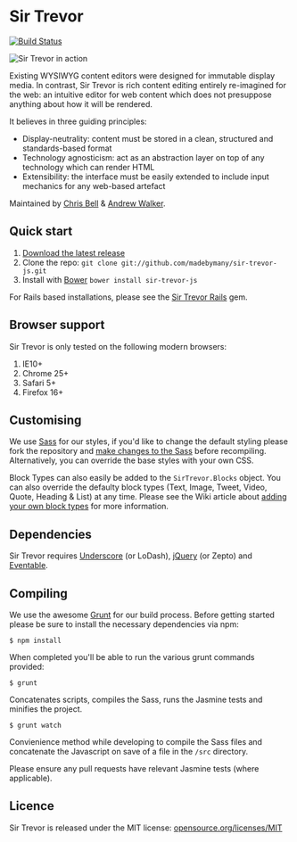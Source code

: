 # Sir Trevor

[![Build Status](https://travis-ci.org/madebymany/sir-trevor-js.png?branch=master)](https://travis-ci.org/madebymany/sir-trevor-js/)

![Sir Trevor in action](https://raw.github.com/madebymany/sir-trevor-js/v3/examples/sir-trevor.gif)

Existing WYSIWYG content editors were designed for immutable display media. In contrast, Sir Trevor is rich content editing entirely re-imagined for the web: an intuitive editor for web content which does not presuppose anything about how it will be rendered.

It believes in three guiding principles:

- Display-neutrality: content must be stored in a clean, structured and standards-based format
- Technology agnosticism: act as an abstraction layer on top of any technology which can render HTML
- Extensibility: the interface must be easily extended to include input mechanics for any web-based artefact

Maintained by [Chris Bell](http://github.com/cjbell88) & [Andrew Walker](http://github.com/ninjabiscuit).

## Quick start

1. [Download the latest release](https://github.com/madebymany/sir-trevor-js/zipball/master)
2. Clone the repo: `git clone git://github.com/madebymany/sir-trevor-js.git`
3. Install with [Bower](http://bower.io/) ``bower install sir-trevor-js``

For Rails based installations, please see the [Sir Trevor Rails](http://github.com/madebymany/sir-trevor-rails) gem.

## Browser support

Sir Trevor is only tested on the following modern browsers:

1. IE10+
2. Chrome 25+
3. Safari 5+
4. Firefox 16+

## Customising

We use [Sass](http://sass-lang.com/) for our styles, if you'd like to change the default styling please fork the repository and [make changes to the Sass](https://github.com/madebymany/sir-trevor-js/wiki/Customising-the-default-styling) before recompiling. Alternatively, you can override the base styles with your own CSS.

Block Types can also easily be added to the ``SirTrevor.Blocks`` object. You can also override the defaulty block types (Text, Image, Tweet, Video, Quote, Heading & List) at any time. Please see the Wiki article about [adding your own block types](https://github.com/madebymany/sir-trevor-js/wiki/Creating%20your%20own%20Block%20types) for more information.

## Dependencies

Sir Trevor requires [Underscore](http://underscorejs.org/) (or LoDash), [jQuery](http://jquery.com) (or Zepto) and [Eventable](https://github.com/madebymany/eventable).

## Compiling

We use the awesome [Grunt](http://gruntjs.com/) for our build process. Before getting started please be sure to install the necessary dependencies via npm:

``$ npm install``

When completed you'll be able to run the various grunt commands provided:

``$ grunt``

Concatenates scripts, compiles the Sass, runs the Jasmine tests and minifies the project.

``$ grunt watch``

Convienience method while developing to compile the Sass files and concatenate the Javascript on save of a file in the ``/src`` directory.

Please ensure any pull requests have relevant Jasmine tests (where applicable).

## Licence

Sir Trevor is released under the MIT license:
[opensource.org/licenses/MIT](http://opensource.org/licenses/MIT)
